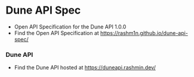 # Dune API Spec
* Open API Specification for the Dune API 1.0.0
* Find the Open API Specification at https://rashm1n.github.io/dune-api-spec/

### Dune API
* Find the Dune API hosted at https://duneapi.rashmin.dev/
